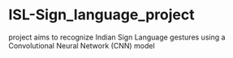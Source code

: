 # ISL-Sign_language_project
project aims to recognize Indian Sign Language gestures using a Convolutional Neural Network (CNN) model
